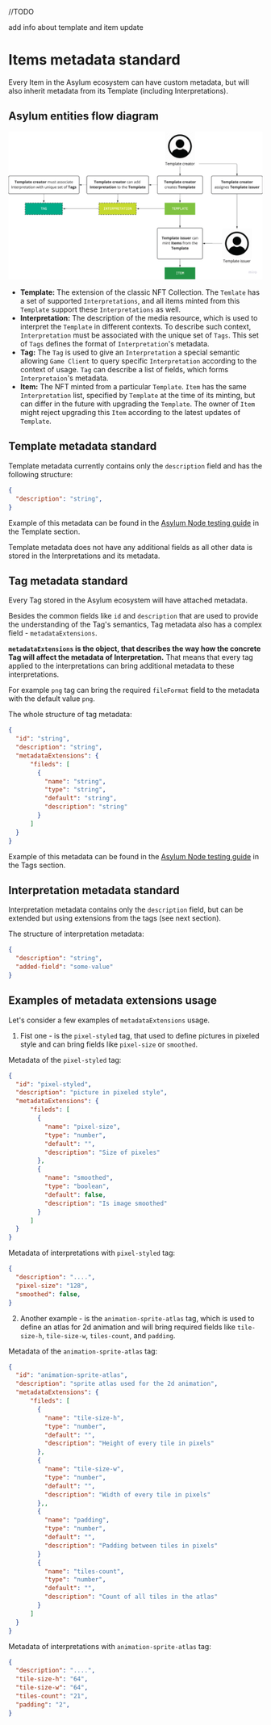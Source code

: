 //TODO

add info about template and item update

# Items metadata standard

Every Item in the Asylum ecosystem can have custom metadata, but will also inherit metadata from its Template (including Interpretations).

## Asylum entities flow diagram

![](/docs/img/asylum-entities-flow-diagram.png)

* **Template:** The extension of the classic NFT Collection. The `Temlate` has a set of supported `Interpretations`, and all items minted from this `Template` support these `Interpretations` as well.
* **Interpretation:** The description of the media resource, which is used to interpret the `Template` in different contexts. To describe such context, `Interpretation` must be associated with the unique set of `Tags`. This set of `Tags` defines the format of `Interpretation`'s metadata.
* **Tag:** The `Tag` is used to give an `Interpretation` a special semantic allowing `Game Client` to query specific `Interpretation` according to the context of usage. `Tag` can describe a list of fields, which forms `Interpretaion`'s metadata.
* **Item:** The NFT minted from a particular `Template`. `Item` has the same `Interpretation` list, specified by `Template` at the time of its minting, but can differ in the future with upgrading the `Template`. The owner of `Item` might reject upgrading this `Item` according to the latest updates of `Template`.

## Template metadata standard

Template metadata currently contains only the `description` field and has the following structure:
```json
{
  "description": "string",
}
```
Example of this metadata can be found in the [Asylum Node testing guide](https://gitlab.com/asylum-space/asylum-item-nft/-/blob/main/docs/testing-guide.md) in the Template section.

Template metadata does not have any additional fields as all other data is stored in the Interpretations and its metadata.

## Tag metadata standard

Every Tag stored in the Asylum ecosystem will have attached metadata.

Besides the common fields like `id` and `description` that are used to provide the understanding of the Tag's semantics, Tag metadata also has a complex field - `metadataExtensions`.

**`metadataExtensions` is the object, that describes the way how the concrete Tag will affect the metadata of Interpretation.** That means that every tag applied to the interpretations can bring additional metadata to these interpretations.

For example `png` tag can bring the required `fileFormat` field to the metadata with the default value `png`.

The whole structure of tag metadata:
```json
{
  "id": "string",
  "description": "string",
  "metadataExtensions": {
      "fileds": [
        {
          "name": "string",
          "type": "string",
          "default": "string",
          "description": "string"
        }
      ]
  }
}
```
Example of this metadata can be found in the [Asylum Node testing guide](https://gitlab.com/asylum-space/asylum-item-nft/-/blob/main/docs/testing-guide.md) in the Tags section.

## Interpretation metadata standard

Interpretation metadata contains only the `description` field, but can be extended but using extensions from the tags (see next section).

The structure of interpretation metadata:
```json
{
  "description": "string",
  "added-field": "some-value"
}
```

## Examples of metadata extensions usage

Let's consider a few examples of `metadataExtensions` usage.

1. Fist one - is the `pixel-styled` tag, that used to define pictures in pixeled style and can bring fields like `pixel-size` or `smoothed`.

Metadata of the `pixel-styled` tag:
```json
{
  "id": "pixel-styled",
  "description": "picture in pixeled style",
  "metadataExtensions": {
      "fileds": [
        {
          "name": "pixel-size",
          "type": "number",
          "default": "",
          "description": "Size of pixeles"
        },
        {
          "name": "smoothed",
          "type": "boolean",
          "default": false,
          "description": "Is image smoothed"
        }
      ]
  }
}
```

Metadata of interpretations with `pixel-styled` tag:
```json
{
  "description": "....",
  "pixel-size": "128",
  "smoothed": false,
}
```

2. Another example - is the `animation-sprite-atlas` tag, which is used to define an atlas for 2d animation and will bring required fields like `tile-size-h`, `tile-size-w`, `tiles-count`, and `padding`.

Metadata of the `animation-sprite-atlas` tag:
```json
{
  "id": "animation-sprite-atlas",
  "description": "sprite atlas used for the 2d animation",
  "metadataExtensions": {
      "fileds": [
        {
          "name": "tile-size-h",
          "type": "number",
          "default": "",
          "description": "Height of every tile in pixels"
        },
        {
          "name": "tile-size-w",
          "type": "number",
          "default": "",
          "description": "Width of every tile in pixels"
        },,
        {
          "name": "padding",
          "type": "number",
          "default": "",
          "description": "Padding between tiles in pixels"
        }
        {
          "name": "tiles-count",
          "type": "number",
          "default": "",
          "description": "Count of all tiles in the atlas"
        }
      ]
  }
}
```

Metadata of interpretations with `animation-sprite-atlas` tag:
```json
{
  "description": "....",
  "tile-size-h": "64",
  "tile-size-w": "64",
  "tiles-count": "21",
  "padding": "2",
}
```
